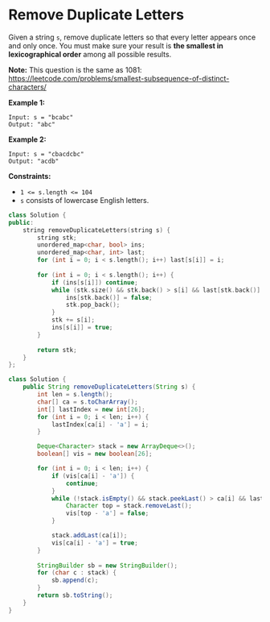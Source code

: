 #  Remove Duplicate Letters

Given a string `s`, remove duplicate letters so that every letter appears once and only once. You must make sure your result is **the smallest in lexicographical order** among all possible results.

**Note:** This question is the same as 1081: https://leetcode.com/problems/smallest-subsequence-of-distinct-characters/

 

**Example 1:**

```
Input: s = "bcabc"
Output: "abc"
```

**Example 2:**

```
Input: s = "cbacdcbc"
Output: "acdb"
```

 

**Constraints:**

- `1 <= s.length <= 104`
- `s` consists of lowercase English letters.

```c++
class Solution {
public:
    string removeDuplicateLetters(string s) {
        string stk;
        unordered_map<char, bool> ins;
        unordered_map<char, int> last;
        for (int i = 0; i < s.length(); i++) last[s[i]] = i;
        
        for (int i = 0; i < s.length(); i++) {
            if (ins[s[i]]) continue;
            while (stk.size() && stk.back() > s[i] && last[stk.back()] > i) {
                ins[stk.back()] = false;
                stk.pop_back();
            }
            stk += s[i];
            ins[s[i]] = true;
        }
        
        return stk;
    }
};
```



```java
class Solution {
    public String removeDuplicateLetters(String s) {
        int len = s.length();
        char[] ca = s.toCharArray();
        int[] lastIndex = new int[26];
        for (int i = 0; i < len; i++) {
            lastIndex[ca[i] - 'a'] = i;
        }

        Deque<Character> stack = new ArrayDeque<>();
        boolean[] vis = new boolean[26];

        for (int i = 0; i < len; i++) {
            if (vis[ca[i] - 'a']) {
                continue;
            }
            while (!stack.isEmpty() && stack.peekLast() > ca[i] && lastIndex[stack.peekLast() - 'a'] > i) {
                Character top = stack.removeLast();
                vis[top - 'a'] = false;
            }

            stack.addLast(ca[i]);
            vis[ca[i] - 'a'] = true;
        }
        
        StringBuilder sb = new StringBuilder();
        for (char c : stack) {
            sb.append(c);
        }
        return sb.toString();
    }
}
```

